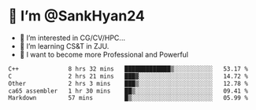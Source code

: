 # 👋 I’m @SankHyan24

- 👀 I’m interested in CG/CV/HPC...
- 🌱 I’m learning CS&T in ZJU.
- 💞️ I want to become more Professional and Powerful


<!---
SankHyan24/SankHyan24 is a ✨ special ✨ repository because its `README.md` (this file) appears on your GitHub profile.
You can click the Preview link to take a look at your changes.
--->
<!--START_SECTION:waka-->

```txt
C++              8 hrs 32 mins   █████████████▒░░░░░░░░░░░   53.17 %
C                2 hrs 21 mins   ███▓░░░░░░░░░░░░░░░░░░░░░   14.72 %
Other            2 hrs 3 mins    ███▒░░░░░░░░░░░░░░░░░░░░░   12.78 %
ca65 assembler   1 hr 30 mins    ██▒░░░░░░░░░░░░░░░░░░░░░░   09.41 %
Markdown         57 mins         █▒░░░░░░░░░░░░░░░░░░░░░░░   05.99 %
```

<!--END_SECTION:waka-->
